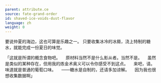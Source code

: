 ```yaml
---
parent: attribute.ce
source: fate-grand-order
id: shaved-ice-voids-dust-flavor
language: zh
weight: 0
---
```


要说仲夏的海边，这也可算是乐趣之一。
只要收集冰冷的冰屑，浇上特制的糖水，就能完成一份夏日的味觉。

「这就是所谓的概念食物吧。
　原材料当然不是什么影从者。当然不是。
　虽然是类似的某种存在，但用我的炼金术奥义可以令你感受不到这点。
　来吧，请。味道就是普通的葡萄口味。
　——糖水是自制的，还请多加谅解。
　因为我也很想收集数据啊」

